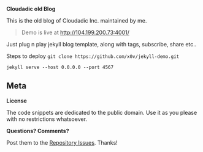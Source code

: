 **Cloudadic old Blog**

This is the old blog of Cloudadic Inc. maintained by me. 

> Demo is live at http://104.199.200.73:4001/

Just plug n play jekyll blog template, along with tags, subscribe, share etc..

Steps to deploy
`git clone https://github.com/x0v/jekyll-demo.git`

`jekyll serve --host 0.0.0.0 --port 4567`


## Meta

**License**

The code snippets are dedicated to the public domain. Use it as you please with no restrictions whatsoever.

**Questions? Comments?**

Post them to the [Repository Issues](https://github.com/x0v/jekyll-demo/issues/new). Thanks!



